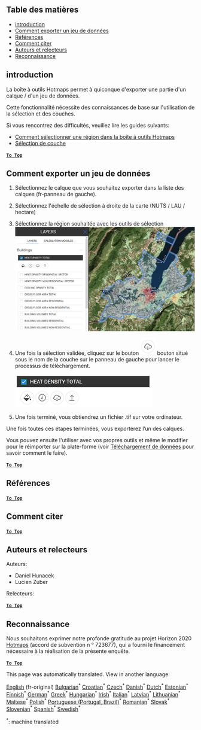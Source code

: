 <h2> Table des matières </h2><ul><li> <a href="#Introduction">introduction</a> </li><li> <a href="#How-to-export-a-dataset">Comment exporter un jeu de données</a> </li><li> <a href="#References">Références</a> </li><li> <a href="#How-to-cite">Comment citer</a> </li><li> <a href="#Authors-and-reviewers">Auteurs et relecteurs</a> </li><li> <a href="#Acknowledgement">Reconnaissance</a> </li></ul><h2> introduction </h2><p> La boîte à outils Hotmaps permet à quiconque d&#39;exporter une partie d&#39;un calque / d&#39;un jeu de données. </p><p> Cette fonctionnalité nécessite des connaissances de base sur l&#39;utilisation de la sélection et des couches. </p><p> Si vous rencontrez des difficultés, veuillez lire les guides suivants: </p><ul><li> <a href="How-to-select-a-region-in-the-Hotmaps-toolbox">Comment sélectionner une région dans la boîte à outils Hotmaps</a> </li><li> <a href="Layer-section">Sélection de couche</a> </li></ul><p><ins> <code><strong><a href="#table-of-contents">To Top</a></strong></code> </ins> </p><h2> Comment exporter un jeu de données </h2><ol><li><p> Sélectionnez le calque que vous souhaitez exporter dans la liste des calques (fr-panneau de gauche). </p></li><li><p> Sélectionnez l&#39;échelle de sélection à droite de la carte (NUTS / LAU / hectare) </p></li><li><p> Sélectionnez la région souhaitée avec les outils de sélection <img alt="sélection_export" src="images/export_selection.png"/></p></li><li><p> Une fois la sélection validée, cliquez sur le bouton <img alt="bouton d&#39;exportation" src="images/layer-export-btn.png"/> bouton situé sous le nom de la couche sur le panneau de gauche pour lancer le processus de téléchargement. </p><p><img alt="options de calque" src="images/layer-options.png"/></p></li><li><p> Une fois terminé, vous obtiendrez un fichier .tif sur votre ordinateur. </p></li></ol><p> Une fois toutes ces étapes terminées, vous exporterez l’un des calques. </p><p> Vous pouvez ensuite l&#39;utiliser avec vos propres outils et même le modifier pour le réimporter sur la plate-forme (voir <a href="Data_upload">Téléchargement de données</a> pour savoir comment le faire). </p><p><ins> <code><strong><a href="#table-of-contents">To Top</a></strong></code> </ins> </p><h2> Références </h2><p><ins> <code><strong><a href="#table-of-contents">To Top</a></strong></code> </ins> </p><h2> Comment citer </h2><p><ins> <code><strong><a href="#table-of-contents">To Top</a></strong></code> </ins> </p><h2> Auteurs et relecteurs </h2><p> Auteurs: </p><ul><li> Daniel Hunacek </li><li> Lucien Zuber </li></ul><p> Relecteurs: </p><p><ins> <code><strong><a href="#table-of-contents">To Top</a></strong></code> </ins> </p><h2> Reconnaissance </h2><p> Nous souhaitons exprimer notre profonde gratitude au projet Horizon 2020 <a href="https://www.hotmaps-project.eu">Hotmaps</a> (accord de subvention n ° 723677), qui a fourni le financement nécessaire à la réalisation de la présente enquête. </p><p><ins> <code><strong><a href="#table-of-contents">To Top</a></strong></code> </ins> </p>

This page was automatically translated. View in another language:

[English](../en/Data-export-functionalities.md) (fr-original) [Bulgarian](../bg/Data-export-functionalities.md)<sup>\*</sup> [Croatian](../hr/Data-export-functionalities.md)<sup>\*</sup> [Czech](../cs/Data-export-functionalities.md)<sup>\*</sup> [Danish](../da/Data-export-functionalities.md)<sup>\*</sup> [Dutch](../nl/Data-export-functionalities.md)<sup>\*</sup> [Estonian](../et/Data-export-functionalities.md)<sup>\*</sup> [Finnish](../fi/Data-export-functionalities.md)<sup>\*</sup>  [German](../de/Data-export-functionalities.md)<sup>\*</sup> [Greek](../el/Data-export-functionalities.md)<sup>\*</sup> [Hungarian](../hu/Data-export-functionalities.md)<sup>\*</sup> [Irish](../ga/Data-export-functionalities.md)<sup>\*</sup> [Italian](../it/Data-export-functionalities.md)<sup>\*</sup> [Latvian](../lv/Data-export-functionalities.md)<sup>\*</sup> [Lithuanian](../lt/Data-export-functionalities.md)<sup>\*</sup> [Maltese](../mt/Data-export-functionalities.md)<sup>\*</sup> [Polish](../pl/Data-export-functionalities.md)<sup>\*</sup> [Portuguese (Portugal, Brazil)](../pt/Data-export-functionalities.md)<sup>\*</sup> [Romanian](../ro/Data-export-functionalities.md)<sup>\*</sup> [Slovak](../sk/Data-export-functionalities.md)<sup>\*</sup> [Slovenian](../sl/Data-export-functionalities.md)<sup>\*</sup> [Spanish](../es/Data-export-functionalities.md)<sup>\*</sup> [Swedish](../sv/Data-export-functionalities.md)<sup>\*</sup> 

<sup>\*</sup>: machine translated
